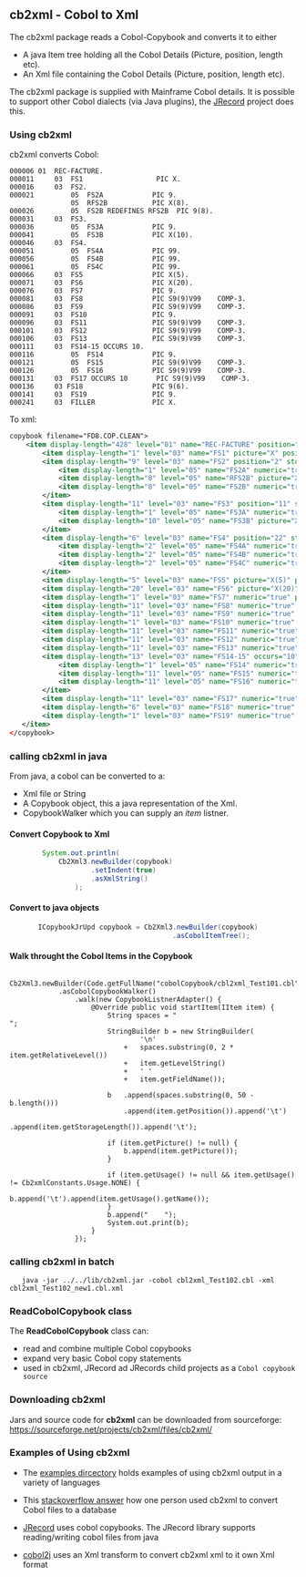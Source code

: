 ## cb2xml - Cobol to Xml

The cb2xml package reads a Cobol-Copybook and converts it to either

* A java Item tree holding all the Cobol Details (Picture, position, length etc).
* An Xml file containing the Cobol Details (Picture, position, length etc).

The cb2xml package is supplied with Mainframe Cobol details. It is possible to support
other Cobol dialects (via Java plugins), the [JRecord](https://sourceforge.net/projects/jrecord/) project does this.

### Using cb2xml
cb2xml converts Cobol:

```cobol
000006 01  REC-FACTURE.                                                 
000011     03  FS1                  PIC X.                              
000016     03  FS2.                                                     
000021         05  FS2A            PIC 9.                               
               05  RFS2B           PIC X(8).
000026         05  FS2B REDEFINES RFS2B  PIC 9(8).
000031     03  FS3.                                                     
000036         05  FS3A            PIC 9.                               
000041         05  FS3B            PIC X(10).                            
000046     03  FS4.                                                     
000051         05  FS4A            PIC 99.                              
000056         05  FS4B            PIC 99.                              
000061         05  FS4C            PIC 99.                              
000066     03  FS5                 PIC X(5).                              
000071     03  FS6                 PIC X(20).                           
000076     03  FS7                 PIC 9.                               
000081     03  FS8                 PIC S9(9)V99    COMP-3.              
000086     03  FS9                 PIC S9(9)V99    COMP-3.              
000091     03  FS10                PIC 9.                               
000096     03  FS11                PIC S9(9)V99    COMP-3.              
000101     03  FS12                PIC S9(9)V99    COMP-3.              
000106     03  FS13                PIC S9(9)V99    COMP-3.              
000111     03  FS14-15 OCCURS 10.                                       
000116         05  FS14            PIC 9.                               
000121         05  FS15            PIC S9(9)V99    COMP-3.              
000126         05  FS16            PIC S9(9)V99    COMP-3.              
000131     03  FS17 OCCURS 10       PIC S9(9)V99    COMP-3.              
000136     03 FS18                 PIC 9(6).                            
000141     03  FS19                PIC 9.                               
000241     03  FILLER              PIC X.    
```

To xml:

```xml
copybook filename="FD8.COP.CLEAN">
    <item display-length="428" level="01" name="REC-FACTURE" position="1" storage-length="428">
        <item display-length="1" level="03" name="FS1" picture="X" position="1" storage-length="1"/>
        <item display-length="9" level="03" name="FS2" position="2" storage-length="9">
            <item display-length="1" level="05" name="FS2A" numeric="true" picture="9" position="2" storage-length="1"/>
            <item display-length="8" level="05" name="RFS2B" picture="X(8)" position="3" redefined="true" storage-length="8"/>
            <item display-length="8" level="05" name="FS2B" numeric="true" picture="9(8)" position="3" redefines="RFS2B" storage-length="8"/>
        </item>
        <item display-length="11" level="03" name="FS3" position="11" storage-length="11">
            <item display-length="1" level="05" name="FS3A" numeric="true" picture="9" position="11" storage-length="1"/>
            <item display-length="10" level="05" name="FS3B" picture="X(10)" position="12" storage-length="10"/>
        </item>
        <item display-length="6" level="03" name="FS4" position="22" storage-length="6">
            <item display-length="2" level="05" name="FS4A" numeric="true" picture="99" position="22" storage-length="2"/>
            <item display-length="2" level="05" name="FS4B" numeric="true" picture="99" position="24" storage-length="2"/>
            <item display-length="2" level="05" name="FS4C" numeric="true" picture="99" position="26" storage-length="2"/>
        </item>
        <item display-length="5" level="03" name="FS5" picture="X(5)" position="28" storage-length="5"/>
        <item display-length="20" level="03" name="FS6" picture="X(20)" position="33" storage-length="20"/>
        <item display-length="1" level="03" name="FS7" numeric="true" picture="9" position="53" storage-length="1"/>
        <item display-length="11" level="03" name="FS8" numeric="true" picture="S9(9)V99" position="54" scale="2" signed="true" storage-length="6" usage="computational-3"/>
        <item display-length="11" level="03" name="FS9" numeric="true" picture="S9(9)V99" position="60" scale="2" signed="true" storage-length="6" usage="computational-3"/>
        <item display-length="1" level="03" name="FS10" numeric="true" picture="9" position="66" storage-length="1"/>
        <item display-length="11" level="03" name="FS11" numeric="true" picture="S9(9)V99" position="67" scale="2" signed="true" storage-length="6" usage="computational-3"/>
        <item display-length="11" level="03" name="FS12" numeric="true" picture="S9(9)V99" position="73" scale="2" signed="true" storage-length="6" usage="computational-3"/>
        <item display-length="11" level="03" name="FS13" numeric="true" picture="S9(9)V99" position="79" scale="2" signed="true" storage-length="6" usage="computational-3"/>
        <item display-length="13" level="03" name="FS14-15" occurs="10" position="85" storage-length="13">
            <item display-length="1" level="05" name="FS14" numeric="true" picture="9" position="85" storage-length="1"/>
            <item display-length="11" level="05" name="FS15" numeric="true" picture="S9(9)V99" position="86" scale="2" signed="true" storage-length="6" usage="computational-3"/>
            <item display-length="11" level="05" name="FS16" numeric="true" picture="S9(9)V99" position="92" scale="2" signed="true" storage-length="6" usage="computational-3"/>
        </item>
        <item display-length="11" level="03" name="FS17" numeric="true" occurs="10" picture="S9(9)V99" position="215" scale="2" signed="true" storage-length="6" usage="computational-3"/>
        <item display-length="6" level="03" name="FS18" numeric="true" picture="9(6)" position="275" storage-length="6"/>
        <item display-length="1" level="03" name="FS19" numeric="true" picture="9" position="281" storage-length="1"/>
   </item>
</copybook>
```

### calling cb2xml in java

From java, a cobol can be converted to a:
* Xml file or String
* A Copybook object, this a java representation of the Xml.
* CopybookWalker which you can supply an *item* listner.

#### Convert Copybook to Xml
```java
		System.out.println(
			Cb2Xml3.newBuilder(copybook)
					.setIndent(true)
					.asXmlString()
				);
```

#### Convert to java objects

```java
	   ICopybookJrUpd copybook = Cb2Xml3.newBuilder(copybook)
	                                    .asCobolItemTree();
```

#### Walk throught the Cobol Items in the Copybook
```
		 Cb2Xml3.newBuilder(Code.getFullName("cobolCopybook/cbl2xml_Test101.cbl"))
			.asCobolCopybookWalker()
				.walk(new CopybookListnerAdapter() {
					@Override public void startItem(IItem item) {
						String spaces = "                                                           ";
						StringBuilder b = new StringBuilder(
								'\n'
							+	spaces.substring(0, 2 * item.getRelativeLevel())
							+	item.getLevelString()
							+	' '
							+	item.getFieldName());
						
						b	.append(spaces.substring(0, 50 - b.length()))
							.append(item.getPosition()).append('\t')
							.append(item.getStorageLength()).append('\t');
						
						if (item.getPicture() != null) {
							b.append(item.getPicture());
						}
						
						if (item.getUsage() != null && item.getUsage() != Cb2xmlConstants.Usage.NONE) {
							b.append('\t').append(item.getUsage().getName());
						}
						b.append("    ");
						System.out.print(b);
					}
				});
```

### calling cb2xml in batch

```
   java -jar ../../lib/cb2xml.jar -cobol cbl2xml_Test102.cbl -xml cbl2xml_Test102_new1.cbl.xml
```

### ReadCobolCopybook class

The **ReadCobolCopybook** class can:

* read and combine multiple Cobol copybooks
* expand very basic Cobol copy statements
* used in cb2xml, JRecord ad JRecords child projects as a `Cobol copybook source`


### Downloading cb2xml

Jars and source code for **cb2xml**  can be downloaded from sourceforge: https://sourceforge.net/projects/cb2xml/files/cb2xml/

### Examples of Using cb2xml

* The [examples dircectory](examples) holds examples of using cb2xml output in a variety of languages

* This [stackoverflow answer](https://stackoverflow.com/questions/35846800/dynamically-reading-cobol-redefines-with-c-sharp/35977421#35977421)
how  one person used cb2xml to convert Cobol files to a database

* [JRecord](https://sourceforge.net/projects/jrecord/) uses cobol copybooks. The JRecord library supports reading/writing cobol files
from java

* [cobol2j](https://sourceforge.net/projects/cobol2j/) uses an Xml transform to convert cb2xml xml to it own Xml format

